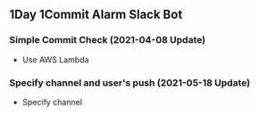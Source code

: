 
## 1Day 1Commit Alarm Slack Bot

### Simple Commit Check (2021-04-08 Update)

- Use AWS Lambda

### Specify channel and user's push (2021-05-18 Update)

- Specify channel
